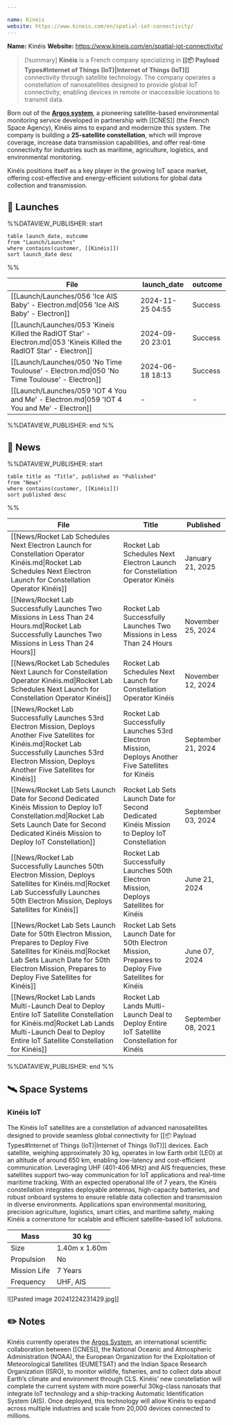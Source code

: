 ```yaml
---

name: Kinéis
website: https://www.kineis.com/en/spatial-iot-connectivity/
---
```


**Name:** Kinéis
**Website:** https://www.kineis.com/en/spatial-iot-connectivity/

>[!summary]
**Kinéis** is a French company specializing in **[[📦 Payload Types#Internet of Things (IoT)|Internet of Things (IoT)]]** connectivity through satellite technology. The company operates a constellation of nanosatellites designed to provide global IoT connectivity, enabling devices in remote or inaccessible locations to transmit data. 
>
Born out of the **[Argos system](https://en.wikipedia.org/wiki/Argos_(satellite_system))**, a pioneering satellite-based environmental monitoring service developed in partnership with [[CNES]] (the French Space Agency), Kinéis aims to expand and modernize this system. The company is building a **25-satellite constellation**, which will improve coverage, increase data transmission capabilities, and offer real-time connectivity for industries such as maritime, agriculture, logistics, and environmental monitoring.
>
Kinéis positions itself as a key player in the growing IoT space market, offering cost-effective and energy-efficient solutions for global data collection and transmission.

## 🚀 Launches
%%DATAVIEW_PUBLISHER: start
```
table launch_date, outcome
from "Launch/Launches"
where contains(customer, [[Kinéis]])
sort launch_date desc
```
%%

| File                                                                                                                  | launch_date      | outcome |
| --------------------------------------------------------------------------------------------------------------------- | ---------------- | ------- |
| [[Launch/Launches/056 'Ice AIS Baby' - Electron.md\|056 'Ice AIS Baby' - Electron]]                                   | 2024-11-25 04:55 | Success |
| [[Launch/Launches/053 'Kineis Killed the RadIOT Star' - Electron.md\|053 'Kineis Killed the RadIOT Star' - Electron]] | 2024-09-20 23:01 | Success |
| [[Launch/Launches/050 'No Time Toulouse' - Electron.md\|050 'No Time Toulouse' - Electron]]                           | 2024-06-18 18:13 | Success |
| [[Launch/Launches/059 'IOT 4 You and Me' - Electron.md\|059 'IOT 4 You and Me' - Electron]]                           | \-               | \-      |

%%DATAVIEW_PUBLISHER: end %%

## 📰 News
%%DATAVIEW_PUBLISHER: start
```
table title as "Title", published as "Published"
from "News"
where contains(customer, [[Kinéis]])
sort published desc
```
%%

| File                                                                                                                                                                                                                   | Title                                                                                                 | Published          |
| ---------------------------------------------------------------------------------------------------------------------------------------------------------------------------------------------------------------------- | ----------------------------------------------------------------------------------------------------- | ------------------ |
| [[News/Rocket Lab Schedules Next Electron Launch for Constellation Operator Kinéis.md\|Rocket Lab Schedules Next Electron Launch for Constellation Operator Kinéis]]                                                   | Rocket Lab Schedules Next Electron Launch for Constellation Operator Kinéis                           | January 21, 2025   |
| [[News/Rocket Lab Successfully Launches Two Missions in Less Than 24 Hours.md\|Rocket Lab Successfully Launches Two Missions in Less Than 24 Hours]]                                                                   | Rocket Lab Successfully Launches Two Missions in Less Than 24 Hours                                   | November 25, 2024  |
| [[News/Rocket Lab Schedules Next Launch for Constellation Operator Kinéis.md\|Rocket Lab Schedules Next Launch for Constellation Operator Kinéis]]                                                                     | Rocket Lab Schedules Next Launch for Constellation Operator Kinéis                                    | November 12, 2024  |
| [[News/Rocket Lab Successfully Launches 53rd Electron Mission, Deploys Another Five Satellites for Kinéis.md\|Rocket Lab Successfully Launches 53rd Electron Mission, Deploys Another Five Satellites for Kinéis]]     | Rocket Lab Successfully Launches 53rd Electron Mission, Deploys Another Five Satellites for Kinéis    | September 21, 2024 |
| [[News/Rocket Lab Sets Launch Date for Second Dedicated Kinéis Mission to Deploy IoT Constellation.md\|Rocket Lab Sets Launch Date for Second Dedicated Kinéis Mission to Deploy IoT Constellation]]                   | Rocket Lab Sets Launch Date for Second Dedicated Kinéis Mission to Deploy IoT Constellation           | September 03, 2024 |
| [[News/Rocket Lab Successfully Launches 50th Electron Mission, Deploys Satellites for Kinéis.md\|Rocket Lab Successfully Launches 50th Electron Mission, Deploys Satellites for Kinéis]]                               | Rocket Lab Successfully Launches 50th Electron Mission, Deploys Satellites for Kinéis                 | June 21, 2024      |
| [[News/Rocket Lab Sets Launch Date for 50th Electron Mission, Prepares to Deploy Five Satellites for Kinéis.md\|Rocket Lab Sets Launch Date for 50th Electron Mission, Prepares to Deploy Five Satellites for Kinéis]] | Rocket Lab Sets Launch Date for 50th Electron Mission, Prepares to Deploy Five Satellites for Kinéis  | June 07, 2024      |
| [[News/Rocket Lab Lands Multi-Launch Deal to Deploy Entire IoT Satellite Constellation for Kinéis.md\|Rocket Lab Lands Multi-Launch Deal to Deploy Entire IoT Satellite Constellation for Kinéis]]                     | Rocket Lab Lands Multi-Launch Deal to Deploy Entire IoT Satellite Constellation for Kinéis            | September 08, 2021 |

%%DATAVIEW_PUBLISHER: end %%
## 🛰️ Space Systems

### Kinéis IoT

The Kinéis IoT satellites are a constellation of advanced nanosatellites designed to provide seamless global connectivity for [[📦 Payload Types#Internet of Things (IoT)|Internet of Things (IoT)]] devices. Each satellite, weighing approximately 30 kg, operates in low Earth orbit (LEO) at an altitude of around 650 km, enabling low-latency and cost-efficient communication. Leveraging UHF (401-406 MHz) and AIS frequencies, these satellites support two-way communication for IoT applications and real-time maritime tracking. With an expected operational life of 7 years, the Kinéis constellation integrates deployable antennas, high-capacity batteries, and robust onboard systems to ensure reliable data collection and transmission in diverse environments. Applications span environmental monitoring, precision agriculture, logistics, smart cities, and maritime safety, making Kinéis a cornerstone for scalable and efficient satellite-based IoT solutions.

| Mass         | 30 kg         |
| ------------ | ------------- |
| Size         | 1.40m x 1.60m |
| Propulsion   | No            |
| Mission Life | 7 Years       |
| Frequency    | UHF, AIS      |

![[Pasted image 20241224231429.jpg]]

## ✏️ Notes

Kinéis currently operates the [Argos System](https://en.wikipedia.org/wiki/Argos_(satellite_system)), an international scientific collaboration between [[CNES]], the National Oceanic and Atmospheric Administration (NOAA), the European Organization for the Exploitation of Meteorological Satellites (EUMETSAT) and the Indian Space Research Organization (ISRO), to monitor wildlife, fisheries, and to collect data about Earth’s climate and environment through CLS. Kinéis’ new constellation will complete the current system with more powerful 30kg-class nanosats that integrate IoT technology and a ship-tracking Automatic Identification System (AIS). Once deployed, this technology will allow Kinéis to expand across multiple industries and scale from 20,000 devices connected to millions.